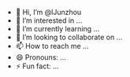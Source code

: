 - 👋 Hi, I’m @lJunzhou
- 👀 I’m interested in ...
- 🌱 I’m currently learning ...
- 💞️ I’m looking to collaborate on ...
- 📫 How to reach me ...
- 😄 Pronouns: ...
- ⚡ Fun fact: ...

<!---
lJunzhou/lJunzhou is a ✨ special ✨ repository because its `README.md` (this file) appears on your GitHub profile.
You can click the Preview link to take a look at your changes.
--->
